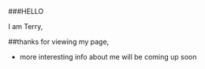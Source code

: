 ###HELLO

I am Terry,

##thanks for viewing my page,

- more interesting info about me will be coming up soon

<!---
tning8810/tning8810 is a ✨ special ✨ repository because its `README.md` (this file) appears on your GitHub profile.
You can click the Preview link to take a look at your changes.
--->
